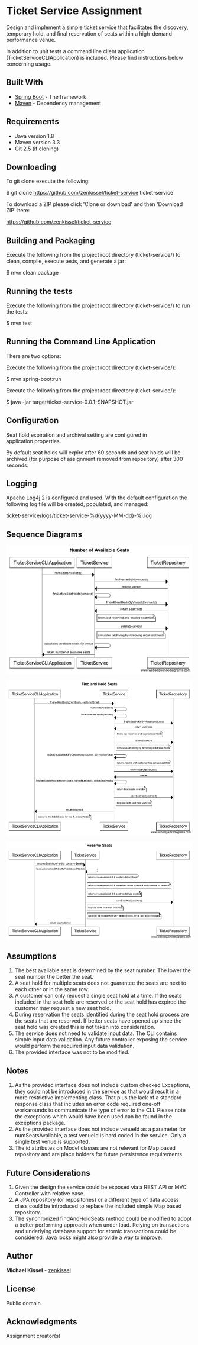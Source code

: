 # Ticket Service Assignment

Design and implement a simple ticket service that facilitates the discovery, temporary hold, and final reservation of seats within a high-demand performance venue.

In addition to unit tests a command line client application (TicketServiceCLIApplication) is included. Please find instructions below concerning usage.


## Built With

* [Spring Boot](https://spring.io/projects/spring-boot) - The framework
* [Maven](https://maven.apache.org/) - Dependency management


## Requirements
* Java version 1.8
* Maven version 3.3
* Git 2.5 (if cloning)


## Downloading

To git clone execute the following:

$ git clone https://github.com/zenkissel/ticket-service ticket-service

To download a ZIP please click 'Clone or download' and then 'Download ZIP' here:

https://github.com/zenkissel/ticket-service


## Building and Packaging

Execute the following from the project root directory (ticket-service/) to clean, compile, execute tests, and generate a jar:

$ mvn clean package


## Running the tests

Execute the following from the project root directory (ticket-service/) to run the tests:

$ mvn test


## Running the Command Line Application

There are two options:

Execute the following from the project root directory (ticket-service/):

$ mvn spring-boot:run

Execute the following from the project root directory (ticket-service/):

$ java -jar target/ticket-service-0.0.1-SNAPSHOT.jar


## Configuration

Seat hold expiration and archival setting are configured in application.properties.

By default seat holds will expire after 60 seconds and seat holds will be archived (for purpose of assignment removed from repository) after 300 seconds.


## Logging

Apache Log4j 2 is configured and used. With the default configuration the following log file will be created, populated, and managed:

ticket-service/logs/ticket-service-%d{yyyy-MM-dd}-%i.log


## Sequence Diagrams
![sequenceDiagram](https://github.com/zenkissel/ticket-service-doc/blob/master/diagram/sequence/img/numSeatsAvailable.png)


![sequenceDiagram](https://github.com/zenkissel/ticket-service-doc/blob/master/diagram/sequence/img/findAndHoldSeats.png)


![sequenceDiagram](https://github.com/zenkissel/ticket-service-doc/blob/master/diagram/sequence/img/reserveSeats.png)


## Assumptions
1. The best available seat is determined by the seat number. The lower the seat number the better the seat. 
2. A seat hold for multiple seats does not guarantee the seats are next to each other or in the same row.
3. A customer can only request a single seat hold at a time. If the seats included in the seat hold are reserved or the seat hold has expired the customer may request a new seat hold.
4. During reservation the seats identified during the seat hold process are the seats that are reserved. If better seats have opened up since the seat hold was created this is not taken into consideration.
5. The service does not need to validate input data. The CLI contains simple input data validation. Any future controller exposing the service would perform the required input data validation.
6. The provided interface was not to be modified.


## Notes
1. As the provided interface does not include custom checked Exceptions, they could not be introduced in the service as that would result in a more restrictive implementing class. That plus the lack of a standard response class that includes an error code required one-off workarounds to communicate the type of error to the CLI. Please note the exceptions which would have been used can be found in the exceptions package.
2. As the provided interface does not include venueId as a parameter for numSeatsAvailable, a test venueId is hard coded in the service. Only a single test venue is supported.
3. The id attributes on Model classes are not relevant for Map based repository and are place holders for future persistence requirements.


## Future Considerations
1. Given the design the service could be exposed via a REST API or MVC Controller with relative ease.
2. A JPA repository (or repositories) or a different type of data access class could be introduced to replace the included simple Map based repository.
3. The synchronized findAndHoldSeats method could be modified to adopt a better performing approach when under load. Relying on transactions and underlying database support for atomic transactions could be considered. Java locks might also provide a way to improve.


## Author

**Michael Kissel** - [zenkissel](https://github.com/zenkissel)


## License

Public domain


## Acknowledgments

Assignment creator(s)